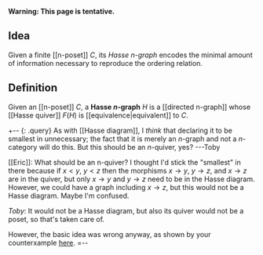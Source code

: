 **Warning: This page is tentative.**

## Idea ##

Given a finite [[n-poset]] $C$, its _Hasse n-graph_ encodes the minimal amount of information necessary to reproduce the ordering relation.

## Definition ##

Given an [[n-poset]] $C$, a **Hasse $n$-graph** $H$ is a [[directed n-graph]] whose [[Hasse quiver]] $F(H)$ is [[equivalence|equivalent]] to $C$.

+-- {: .query}
As with [[Hasse diagram]], I *think* that declaring it to be smallest in unnecessary; the fact that it is merely an $n$-graph and not a $n$-category will do this.  But this should be an $n$-quiver, yes?  ---Toby

[[Eric]]: What should be an n-quiver? I thought I'd stick the "smallest" in there because if $x\lt y$, $y\lt z$ then the morphisms $x\to y$, $y\to z$, and $x\to z$ are in the quiver, but only $x\to y$ and $y\to z$ need to be in the Hasse diagram. However, we could have a graph including $x\to z$, but this would not be a Hasse diagram. Maybe I'm confused.

_Toby_:  It would not be a Hasse diagram, but also its quiver would not be a poset, so that\'s taken care of.

However, the basic idea was wrong anyway, as shown by your counterxample [here](http://www.math.ntnu.no/~stacey/Mathforge/nForum/comments.php?DiscussionID=237&page=1#Item_8).
=--